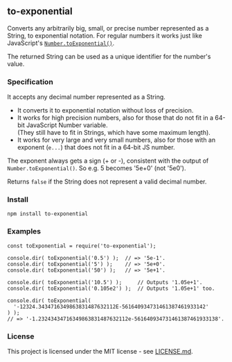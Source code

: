 ## to-exponential

Converts any arbitrarily big, small, or precise number represented as a String,
to exponential notation. For regular numbers it works just like JavaScript's
[`Number.toExponential()`](https://developer.mozilla.org/en-US/docs/Web/JavaScript/Reference/Global_Objects/Number/toExponential).

The returned String can be used as a unique identifier for the number's value.


### Specification

It accepts any decimal number represented as a String.

- It converts it to exponential notation without loss of precision.
- It works for high precision numbers, also for those that do not fit in a
  64-bit JavaScript Number variable.  
  (They still have to fit in Strings, which have some maximum length).
- It works for very large and very small numbers, also for those with an
  exponent (`e...`) that does not fit in a 64-bit JS number.

The exponent always gets a sign (+ or -), consistent with the output of
`Number.toExponential()`. So e.g. 5 becomes '5e+0' (not '5e0').

Returns `false` if the String does not represent a valid decimal number.


### Install

```
npm install to-exponential
```


### Examples

```
const toExponential = require('to-exponential');

console.dir( toExponential('0.5') );  // => '5e-1'.
console.dir( toExponential('5') );    // => '5e+0'.
console.dir( toExponential('50') );   // => '5e+1'.

console.dir( toExponential('10.5') );     // Outputs '1.05e+1'.
console.dir( toExponential('0.105e2') );  // Outputs '1.05e+1' too.

console.dir( toExponential(
  '-12324.3434716349863831487632112E-561640934731461387461933142'
) );
// => '-1.23243434716349863831487632112e-561640934731461387461933138'.
```

### License

This project is licensed under the MIT license - see
[LICENSE.md](LICENSE.md).

